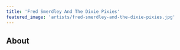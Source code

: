```yaml
---
title: 'Fred Smerdley And The Dixie Pixies'
featured_image: 'artists/fred-smerdley-and-the-dixie-pixies.jpg'
---
```


## About


